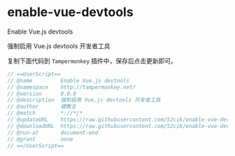 # enable-vue-devtools

Enable Vue.js devtools

强制启用 Vue.js devtools 开发者工具

复制下面代码到 `Tampermonkey` 插件中，保存后点击更新即可。

```js
// ==UserScript==
// @name         Enable Vue.js devtools
// @namespace    http://tampermonkey.net/
// @version      0.0.0
// @description  强制启用 Vue.js devtools 开发者工具
// @author       楼教主
// @match        *://*/*
// @updateURL    https://raw.githubusercontent.com/52cik/enable-vue-devtools/master/index.js
// @downloadURL  https://raw.githubusercontent.com/52cik/enable-vue-devtools/master/index.js
// @run-at       document-end
// @grant        none
// ==/UserScript==
```
